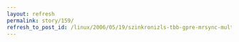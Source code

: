 ```yaml
---
layout: refresh
permalink: story/159/
refresh_to_post_id: /linux/2006/05/19/szinkronizls-tbb-gpre-mrsync-multicast-remote-sync
---
```


